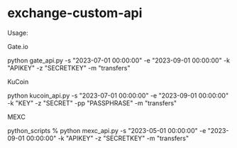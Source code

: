 # exchange-custom-api

Usage:

Gate.io

  python gate_api.py -s "2023-07-01 00:00:00" -e "2023-09-01 00:00:00" -k "APIKEY" -z "SECRETKEY" -m "transfers"

KuCoin

  python kucoin_api.py -s "2023-07-01 00:00:00" -e "2023-09-01 00:00:00" -k "KEY" -z "SECRET" -pp "PASSPHRASE" -m "transfers"

MEXC

  python_scripts % python mexc_api.py -s "2023-05-01 00:00:00" -e "2023-09-01 00:00:00" -k "APIKEY" -z "SECRETKEY" -m "transfers"

